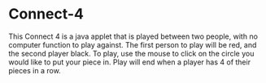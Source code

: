 # Connect-4
This Connect 4 is a java applet that is played between two people, with no computer function to play against.
The first person to play will be red, and the second player black. To play, use the mouse to click on the circle you would like to put your piece in.
Play will end when a player has 4 of their pieces in a row. 
